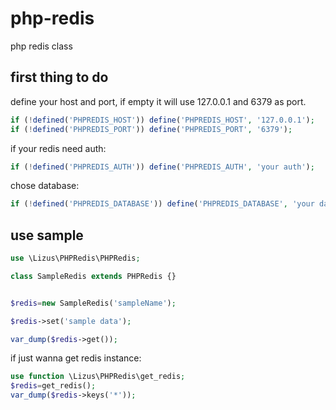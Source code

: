 # php-redis
php redis class

## first thing to do

define your host and port, if empty it will use 127.0.0.1 and 6379 as port.

```php
if (!defined('PHPREDIS_HOST')) define('PHPREDIS_HOST', '127.0.0.1');
if (!defined('PHPREDIS_PORT')) define('PHPREDIS_PORT', '6379');
```

if your redis need auth:

```php
if (!defined('PHPREDIS_AUTH')) define('PHPREDIS_AUTH', 'your auth');
```

chose database:

```php
if (!defined('PHPREDIS_DATABASE')) define('PHPREDIS_DATABASE', 'your database');
```

## use sample

```php
use \Lizus\PHPRedis\PHPRedis;

class SampleRedis extends PHPRedis {}


$redis=new SampleRedis('sampleName');

$redis->set('sample data');

var_dump($redis->get());
```

if just wanna get redis instance:

```php
use function \Lizus\PHPRedis\get_redis;
$redis=get_redis();
var_dump($redis->keys('*'));
```
